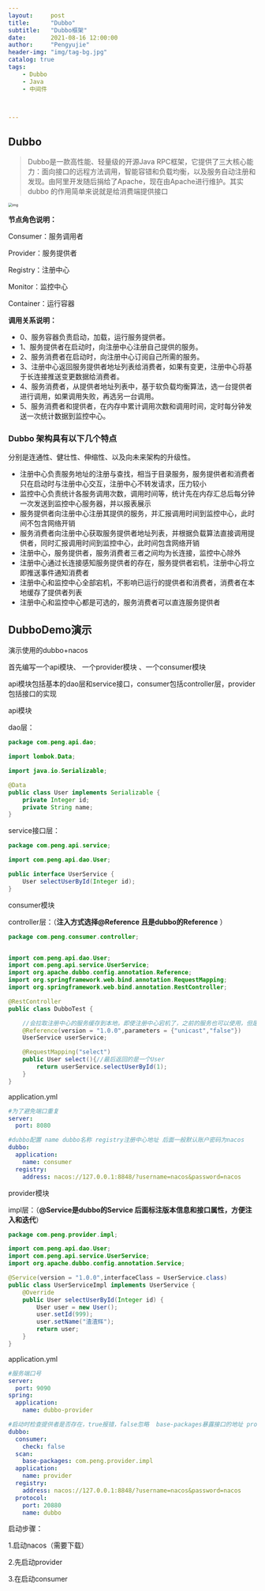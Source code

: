 ```yaml
---
layout:     post
title:      "Dubbo"
subtitle:   "Dubbo框架"
date:       2021-08-16 12:00:00
author:     "Pengyujie"
header-img: "img/tag-bg.jpg"
catalog: true
tags:
    - Dubbo
    - Java
    - 中间件



---
```


## Dubbo

> Dubbo是一款高性能、轻量级的开源Java RPC框架，它提供了三大核心能力：面向接口的远程方法调用，智能容错和负载均衡，以及服务自动注册和发现。由阿里开发随后捐给了Apache，现在由Apache进行维护。其实 dubbo 的作用简单来说就是给消费端提供接口



<img src="https://dubbo.apache.org/imgs/architecture.png" alt="img" style="zoom: 50%;" />

**节点角色说明：**

Consumer：服务调用者

Provider：服务提供者

Registry：注册中心

Monitor：监控中心

Container：运行容器



**调用关系说明：**

- 0、服务容器负责启动，加载，运行服务提供者。
- 1、服务提供者在启动时，向注册中心注册自己提供的服务。
- 2、服务消费者在启动时，向注册中心订阅自己所需的服务。
- 3、注册中心返回服务提供者地址列表给消费者，如果有变更，注册中心将基于长连接推送变更数据给消费者。
- 4、服务消费者，从提供者地址列表中，基于软负载均衡算法，选一台提供者进行调用，如果调用失败，再选另一台调用。
- 5、服务消费者和提供者，在内存中累计调用次数和调用时间，定时每分钟发送一次统计数据到监控中心。



### Dubbo 架构具有以下几个特点

分别是连通性、健壮性、伸缩性、以及向未来架构的升级性。



- 注册中心负责服务地址的注册与查找，相当于目录服务，服务提供者和消费者只在启动时与注册中心交互，注册中心不转发请求，压力较小
- 监控中心负责统计各服务调用次数，调用时间等，统计先在内存汇总后每分钟一次发送到监控中心服务器，并以报表展示
- 服务提供者向注册中心注册其提供的服务，并汇报调用时间到监控中心，此时间不包含网络开销
- 服务消费者向注册中心获取服务提供者地址列表，并根据负载算法直接调用提供者，同时汇报调用时间到监控中心，此时间包含网络开销
- 注册中心，服务提供者，服务消费者三者之间均为长连接，监控中心除外
- 注册中心通过长连接感知服务提供者的存在，服务提供者宕机，注册中心将立即推送事件通知消费者
- 注册中心和监控中心全部宕机，不影响已运行的提供者和消费者，消费者在本地缓存了提供者列表
- 注册中心和监控中心都是可选的，服务消费者可以直连服务提供者









## DubboDemo演示

演示使用的dubbo+nacos

首先编写一个api模块、 一个provider模块  、一个consumer模块 

api模块包括基本的dao层和service接口，consumer包括controller层，provider包括接口的实现



api模块

dao层：

~~~java
package com.peng.api.dao;

import lombok.Data;

import java.io.Serializable;

@Data
public class User implements Serializable {
    private Integer id;
    private String name;
}
~~~



service接口层：

~~~java
package com.peng.api.service;

import com.peng.api.dao.User;

public interface UserService {
    User selectUserById(Integer id);
}
~~~



consumer模块

controller层：（**注入方式选择@Reference 且是dubbo的Reference** ）

~~~java
package com.peng.consumer.controller;


import com.peng.api.dao.User;
import com.peng.api.service.UserService;
import org.apache.dubbo.config.annotation.Reference;
import org.springframework.web.bind.annotation.RequestMapping;
import org.springframework.web.bind.annotation.RestController;

@RestController
public class DubboTest {

    //会拉取注册中心的服务缓存到本地，即使注册中心宕机了，之前的服务也可以使用，但是无法添加新的服务
    @Reference(version = "1.0.0",parameters = {"unicast","false"})
    UserService userService;

    @RequestMapping("select")
    public User select(){//最后返回的是一个User
        return userService.selectUserById(1);
    }
}
~~~



application.yml

~~~yaml
#为了避免端口重复
server:
  port: 8080

#dubbo配置 name dubbo名称 registry注册中心地址 后面一般默认账户密码为nacos
dubbo:
  application:
    name: consumer
  registry:
    address: nacos://127.0.0.1:8848/?username=nacos&password=nacos
~~~



provider模块

impl层：（**@Service是dubbo的Service 后面标注版本信息和接口属性，方便注入和迭代**）

~~~java
package com.peng.provider.impl;

import com.peng.api.dao.User;
import com.peng.api.service.UserService;
import org.apache.dubbo.config.annotation.Service;

@Service(version = "1.0.0",interfaceClass = UserService.class)
public class UserServiceImpl implements UserService {
    @Override
    public User selectUserById(Integer id) {
        User user = new User();
        user.setId(999);
        user.setName("渣渣辉");
        return user;
    }
}
~~~



application.yml

~~~yaml
#服务端口号
server:
  port: 9090
spring:
  application:
    name: dubbo-provider

#启动时检查提供者是否存在，true报错，false忽略  base-packages暴露接口的地址 protocol协议端口号和name
dubbo:
  consumer:
    check: false
  scan:
    base-packages: com.peng.provider.impl
  application:
    name: provider
  registry:
    address: nacos://127.0.0.1:8848/?username=nacos&password=nacos
  protocol:
    port: 20880
    name: dubbo
~~~



启动步骤：

1.启动nacos（需要下载）

2.先启动provider

3.在启动consumer















































